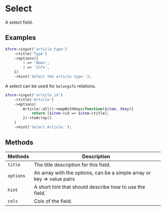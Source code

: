 # Select

A select field.

## Examples

```php
$form->input('article_type')
    ->title('Type')
    ->options([
        1 => 'News',
        2 => 'Info',
    ])
    ->hint('Select the article type.');
```

A select can be used for `belongsTo` relations.

```php
$form->input('article_id')
    ->title('Article')
    ->options(
        Article::all()->mapWithKeys(function($item, $key){
            return [$item->id => $item->title];
        })->toArray()
    )
    ->hint('Select Article.');
```

## Methods

| Methods   | Description                                                            |
| --------- | ---------------------------------------------------------------------- |
| `title`   | The title description for this field.                                  |
| `options` | An array with the options, can be a simple array or key => value pairs |
| `hint`    | A short hint that should describe how to use the field.`               |
| `cols`    | Cols of the field.                                                     |
